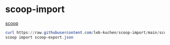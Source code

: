 # scoop-import
[scoop](https://scoop.sh/)
```powershell
curl https://raw.githubusercontent.com/leb-kuchen/scoop-import/main/scoop-export.json \
scoop import scoop-export.json
```

